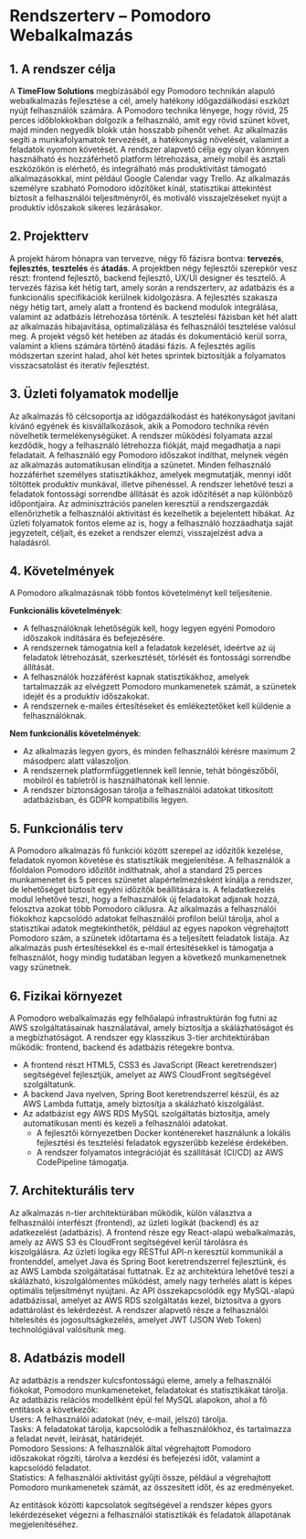 # Rendszerterv – Pomodoro Webalkalmazás

## 1. A rendszer célja    

A **TimeFlow Solutions** megbízásából egy Pomodoro technikán alapuló webalkalmazás fejlesztése a cél, amely hatékony időgazdálkodási eszközt nyújt felhasználók számára. A Pomodoro technika lényege, hogy rövid, 25 perces időblokkokban dolgozik a felhasználó, amit egy rövid szünet követ, majd minden negyedik blokk után hosszabb pihenőt vehet. Az alkalmazás segíti a munkafolyamatok tervezését, a hatékonyság növelését, valamint a feladatok nyomon követését. A rendszer alapvető célja egy olyan könnyen használható és hozzáférhető platform létrehozása, amely mobil és asztali eszközökön is elérhető, és integrálható más produktivitást támogató alkalmazásokkal, mint például Google Calendar vagy Trello. Az alkalmazás személyre szabható Pomodoro időzítőket kínál, statisztikai áttekintést biztosít a felhasználói teljesítményről, és motiváló visszajelzéseket nyújt a produktív időszakok sikeres lezárásakor.  

## 2. Projektterv  

A projekt három hónapra van tervezve, négy fő fázisra bontva: **tervezés**, **fejlesztés**, **tesztelés** és **átadás**. A projektben négy fejlesztői szerepkör vesz részt: frontend fejlesztő, backend fejlesztő, UX/UI designer és tesztelő. A tervezés fázisa két hétig tart, amely során a rendszerterv, az adatbázis és a funkcionális specifikációk kerülnek kidolgozásra. A fejlesztés szakasza négy hétig tart, amely alatt a frontend és backend modulok integrálása, valamint az adatbázis létrehozása történik. A tesztelési fázisban két hét alatt az alkalmazás hibajavítása, optimalizálása és felhasználói tesztelése valósul meg. A projekt végső két hetében az átadás és dokumentáció kerül sorra, valamint a kliens számára történő átadási fázis. A fejlesztés agilis módszertan szerint halad, ahol két hetes sprintek biztosítják a folyamatos visszacsatolást és iteratív fejlesztést.

## 3. Üzleti folyamatok modellje

Az alkalmazás fő célcsoportja az időgazdálkodást és hatékonyságot javítani kívánó egyének és kisvállalkozások, akik a Pomodoro technika révén növelhetik termelékenységüket. A rendszer működési folyamata azzal kezdődik, hogy a felhasználó létrehozza fiókját, majd megadhatja a napi feladatait. A felhasználó egy Pomodoro időszakot indíthat, melynek végén az alkalmazás automatikusan elindítja a szünetet. Minden felhasználó hozzáférhet személyes statisztikákhoz, amelyek megmutatják, mennyi időt töltöttek produktív munkával, illetve pihenéssel. A rendszer lehetővé teszi a feladatok fontossági sorrendbe állítását és azok időzítését a nap különböző időpontjaira. Az adminisztrációs panelen keresztül a rendszergazdák ellenőrizhetik a felhasználói aktivitást és kezelhetik a bejelentett hibákat. Az üzleti folyamatok fontos eleme az is, hogy a felhasználó hozzáadhatja saját jegyzeteit, céljait, és ezeket a rendszer elemzi, visszajelzést adva a haladásról.

## 4. Követelmények

A Pomodoro alkalmazásnak több fontos követelményt kell teljesítenie.

**Funkcionális követelmények**:
- A felhasználóknak lehetőségük kell, hogy legyen egyéni Pomodoro időszakok indítására és befejezésére.
- A rendszernek támogatnia kell a feladatok kezelését, ideértve az új feladatok létrehozását, szerkesztését, törlését és fontossági sorrendbe állítását.
- A felhasználók hozzáférést kapnak statisztikákhoz, amelyek tartalmazzák az elvégzett Pomodoro munkamenetek számát, a szünetek idejét és a produktív időszakokat.
- A rendszernek e-mailes értesítéseket és emlékeztetőket kell küldenie a felhasználóknak.

**Nem funkcionális követelmények**:
- Az alkalmazás legyen gyors, és minden felhasználói kérésre maximum 2 másodperc alatt válaszoljon.
- A rendszernek platformfüggetlennek kell lennie, tehát böngészőből, mobilról és tabletről is használhatónak kell lennie.
- A rendszer biztonságosan tárolja a felhasználói adatokat titkosított adatbázisban, és GDPR kompatibilis legyen.

## 5. Funkcionális terv

A Pomodoro alkalmazás fő funkciói között szerepel az időzítők kezelése, feladatok nyomon követése és statisztikák megjelenítése. A felhasználók a főoldalon Pomodoro időzítőt indíthatnak, ahol a standard 25 perces munkamenetet és 5 perces szünetet alapértelmezésként kínálja a rendszer, de lehetőséget biztosít egyéni időzítők beállítására is. A feladatkezelés modul lehetővé teszi, hogy a felhasználók új feladatokat adjanak hozzá, felosztva azokat több Pomodoro ciklusra. Az alkalmazás a felhasználói fiókokhoz kapcsolódó adatokat felhasználói profilon belül tárolja, ahol a statisztikai adatok megtekinthetők, például az egyes napokon végrehajtott Pomodoro szám, a szünetek időtartama és a teljesített feladatok listája. Az alkalmazás push értesítésekkel és e-mail értesítésekkel is támogatja a felhasználót, hogy mindig tudatában legyen a következő munkamenetnek vagy szünetnek.

## 6. Fizikai környezet

A Pomodoro webalkalmazás egy felhőalapú infrastruktúrán fog futni az AWS szolgáltatásainak használatával, amely biztosítja a skálázhatóságot és a megbízhatóságot. A rendszer egy klasszikus 3-tier architektúrában működik: frontend, backend és adatbázis rétegekre bontva.
- A frontend részt HTML5, CSS3 és JavaScript (React keretrendszer) segítségével fejlesztjük, amelyet az AWS CloudFront segítségével szolgáltatunk.
- A backend Java nyelven, Spring Boot keretrendszerrel készül, és az AWS Lambda futtatja, amely biztosítja a skálázható kiszolgálást.
- Az adatbázist egy AWS RDS MySQL szolgáltatás biztosítja, amely automatikusan menti és kezeli a felhasználói adatokat.
  - A fejlesztői környezetben Docker konténereket használunk a lokális fejlesztési és tesztelési feladatok egyszerűbb kezelése érdekében.
  - A rendszer folyamatos integrációját és szállítását (CI/CD) az AWS CodePipeline támogatja.

## 7. Architekturális terv  

Az alkalmazás n-tier architektúrában működik, külön választva a felhasználói interfészt (frontend), az üzleti logikát (backend) és az adatkezelést (adatbázis). A frontend része egy React-alapú webalkalmazás, amely az AWS S3 és CloudFront segítségével kerül tárolásra és kiszolgálásra. Az üzleti logika egy RESTful API-n keresztül kommunikál a frontenddel, amelyet Java és Spring Boot keretrendszerrel fejlesztünk, és az AWS Lambda szolgáltatásai futtatnak. Ez az architektúra lehetővé teszi a skálázható, kiszolgálómentes működést, amely nagy terhelés alatt is képes optimális teljesítményt nyújtani. Az API összekapcsolódik egy MySQL-alapú adatbázissal, amelyet az AWS RDS szolgáltatás kezel, biztosítva
a gyors adattárolást és lekérdezést. A rendszer alapvető része a felhasználói hitelesítés és jogosultságkezelés, amelyet JWT (JSON Web Token) technológiával valósítunk meg.

## 8. Adatbázis modell   

Az adatbázis a rendszer kulcsfontosságú eleme, amely a felhasználói fiókokat, Pomodoro munkameneteket, feladatokat és statisztikákat tárolja. Az adatbázis relációs modellként épül fel MySQL alapokon, ahol a fő entitások a következők:  
Users: A felhasználói adatokat (név, e-mail, jelszó) tárolja.  
Tasks: A feladatokat tárolja, kapcsolódik a felhasználókhoz, és tartalmazza a feladat nevét, leírását, határidejét.  
Pomodoro Sessions: A felhasználók által végrehajtott Pomodoro időszakokat rögzíti, tárolva a kezdési és befejezési időt, valamint a kapcsolódó feladatot.  
Statistics: A felhasználói aktivitást gyűjti össze, például a végrehajtott Pomodoro munkamenetek számát, az összesített időt, és az eredményeket.

Az entitások közötti kapcsolatok segítségével a rendszer képes gyors lekérdezéseket végezni a felhasználói statisztikák és feladatok állapotának megjelenítéséhez.